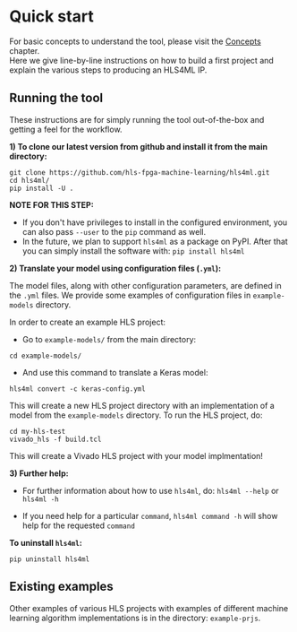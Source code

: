 # Quick start

For basic concepts to understand the tool, please visit the <a href="../CONCEPTS.html">Concepts</a> chapter.  
Here we give line-by-line instructions on how to build a first project and explain the various steps to producing an HLS4ML IP.

## Running the tool

These instructions are for simply running the tool out-of-the-box and getting a feel for the workflow.  

**1) To clone our latest version from github and install it from the main directory:** 
```
git clone https://github.com/hls-fpga-machine-learning/hls4ml.git
cd hls4ml/
pip install -U .
```
**NOTE FOR THIS STEP:**
- If you don't have privileges to install in the configured environment, you can also pass `--user` to the `pip` command as well. 
- In the future, we plan to support `hls4ml` as a package on PyPI. After that you can simply install the software with: `pip install hls4ml`


**2) Translate your model using configuration files (`.yml`):** 

The model files, along with other configuration parameters, are defined in the `.yml` files.
We provide some examples of configuration files in `example-models` directory.

In order to create an example HLS project:

- Go to `example-models/` from the main directory: 

```
cd example-models/
```

- And use this command to translate a Keras model:

```
hls4ml convert -c keras-config.yml
```

This will create a new HLS project directory with an implementation of a model from the `example-models` directory.
To run the HLS project, do:

```
cd my-hls-test
vivado_hls -f build.tcl
```

This will create a Vivado HLS project with your model implmentation!

**3) Further help:**

- For further information about how to use `hls4ml`, do: `hls4ml --help` or `hls4ml -h`

- If you need help for a particular `command`, `hls4ml command -h` will show help for the requested `command`

**To uninstall `hls4ml`:** 
```
pip uninstall hls4ml
```

## Existing examples

Other examples of various HLS projects with examples of different machine learning algorithm implementations is in the directory: `example-prjs`.
